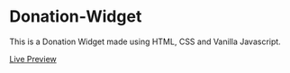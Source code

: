 # Donation-Widget

This is a Donation Widget made using HTML, CSS and Vanilla Javascript.

<a href="">Live Preview</a>
